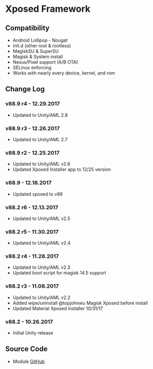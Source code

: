 # Xposed Framework

## Compatibility
* Android Lollipop - Nougat
* init.d (other root & rootless)
* MagiskSU & SuperSU
* Magisk & System install
* Nexus/Pixel support (A/B OTA)
* SELinux enforcing
* Works with nearly every device, kernel, and rom

## Change Log
### v88.9 r4 - 12.29.2017
* Updated to Unity/AML 2.8

### v88.9 r3 - 12.26.2017
* Updated to Unity/AML 2.7

### v88.9 r2 - 12.25.2017
* Updated to Unity/AML v2.6
* Updated Xposed Installer app to 12/25 version

### v88.9 - 12.18.2017
* Updated xposed to v89

### v88.2 r6 - 12.13.2017
* Updated to Unity/AML v2.5

### v88.2 r5 - 11.30.2017
* Updated to Unity/AML v2.4

### v88.2 r4 - 11.28.2017
* Updated to Unity/AML v2.3
* Updated boot script for magisk 14.5 support

### v88.2 r3 - 11.08.2017
* Updated to Unity/AML v2.2
* Added wipe/uninstall @topjohnwu Magisk Xposed before install
* Updated Material Xposed Installer 10/31/17

### v88.2 - 10.26.2017
* Initial Unity release

## Source Code
* Module [GitHub](https://github.com/therealahrion/Audio-Modification-Library)
